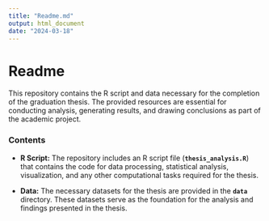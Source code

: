 ```yaml
---
title: "Readme.md"
output: html_document
date: "2024-03-18"
---
```


# Readme

This repository contains the R script and data necessary for the completion of the graduation thesis. The provided resources are essential for conducting analysis, generating results, and drawing conclusions as part of the academic project.

### **Contents**

-   **R Script:** The repository includes an R script file (**`thesis_analysis.R`**) that contains the code for data processing, statistical analysis, visualization, and any other computational tasks required for the thesis.

-   **Data:** The necessary datasets for the thesis are provided in the **`data`** directory. These datasets serve as the foundation for the analysis and findings presented in the thesis.
